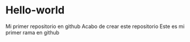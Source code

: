 # Hello-world
Mi primer repositorio en github
Acabo de crear este repositorio
Este es mi primer rama en github
